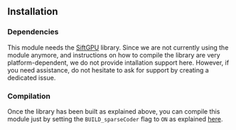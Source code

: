## Installation

### Dependencies

This module needs the [SiftGPU](https://github.com/pitzer/SiftGPU) library. Since we are not currently using the module anymore, and instructions on how to compile the library are very platform-dependent, we do not provide intallation support here. However, if you need assistance, do not hesitate to ask for support by creating a dedicated issue.

### Compilation

Once the library has been built as explained above, you can compile this module just by setting the `BUILD_sparseCoder` flag to `ON` as explained [here](https://www.github.com/robotology/himrep/README/#compilation).